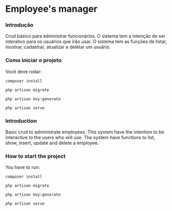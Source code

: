 # Employee's manager

### Introdução

Crud básico para administrar funcionários. O sistema tem a intenção de ser interativo para os usuários que irão usar. O sistema tem as funções de listar, mostrar, cadastrar, atualizar e deletar um usuário.

### Como iniciar o projeto

Você deve rodar: 

<code>composer install</code>

<code>php artisan migrate</code>

<code>php artisan key:generate</code>

<code>php artisan serve</code>


### Introduction

Basic crud to administrate employees. This system have the intention to be interactive to the users who will use. The system have functions to list, show, insert, update and delete a employee.


### How to start the project

You have to run: 

<code>composer install</code>

<code>php artisan migrate</code>

<code>php artisan key:generate</code>

<code>php artisan serve</code>
